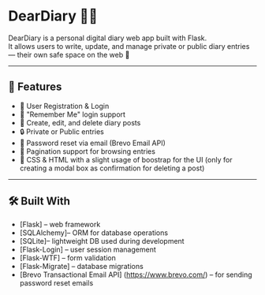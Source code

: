 # DearDiary 🧠📔

DearDiary is a personal digital diary web app built with Flask.  
It allows users to write, update, and manage private or public diary entries — their own safe space on the web 💙

---

## 🚀 Features

- 🔐 User Registration & Login
- 🔁 "Remember Me" login support
- 📓 Create, edit, and delete diary posts
- 🔒 Private or Public entries
- 💌 Password reset via email (Brevo Email API)
- 📅 Pagination support for browsing entries
- 🎨 CSS & HTML with a slight usage of boostrap for the UI (only for creating a modal box as confirmation for deleting a post)

---

## 🛠️ Built With

- [Flask] – web framework
- [SQLAlchemy]– ORM for database operations
- [SQLite]– lightweight DB used during development
- [Flask-Login] – user session management
- [Flask-WTF] – form validation
- [Flask-Migrate] – database migrations
- [Brevo Transactional Email API] (https://www.brevo.com/) – for sending password reset emails




